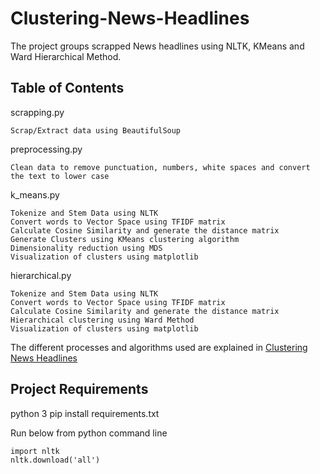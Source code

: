 # Clustering-News-Headlines
The project groups scrapped News headlines using NLTK, KMeans and Ward Hierarchical Method.


Table of Contents 
---------------------------
scrapping.py

	Scrap/Extract data using BeautifulSoup
	
preprocessing.py

	Clean data to remove punctuation, numbers, white spaces and convert the text to lower case
	
k_means.py

	Tokenize and Stem Data using NLTK
	Convert words to Vector Space using TFIDF matrix
	Calculate Cosine Similarity and generate the distance matrix
	Generate Clusters using KMeans clustering algorithm
	Dimensionality reduction using MDS
	Visualization of clusters using matplotlib
	
hierarchical.py

	Tokenize and Stem Data using NLTK
	Convert words to Vector Space using TFIDF matrix
	Calculate Cosine Similarity and generate the distance matrix
	Hierarchical clustering using Ward Method
	Visualization of clusters using matplotlib


The different processes and algorithms used are explained in [Clustering News Headlines](https://github.com/maneeshavinayak/Clustering-News-Headlines/blob/master/doc/Clustering%20News%20Headlines.docx)

Project Requirements
----------------------------

python 3
pip install requirements.txt

Run below from python command line 

	import nltk
	nltk.download('all')


